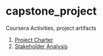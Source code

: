 # capstone_project
Coursera Activities, project artifacts

1. [Project Charter](https://docs.google.com/document/d/1uFpSrKp74qpip0MWwx2edvuITDvap8Y9bbxa_VbFnqQ/edit?usp=sharing&resourcekey=0-E-1xPLemcVzn9Z6YS8u1yA)
2. [Stakeholder Analysis](https://docs.google.com/presentation/d/1gCXMNQYyBwF-tIHAUk9VBf_oYZyYgtsfMpwicnX3jdQ/edit?usp=sharing)
